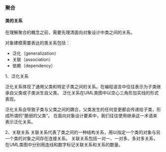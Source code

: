 ### 聚合

#### 类的关系
在理解聚合的概念之前，需要先理清面向对象设计中类之间的关系。

对象建模需要表达的类关系包括：
- 泛化（generalization）
- 关联（association）
- 依赖（dependency）

1、泛化关系

泛化关系体现了通用父类和特定子类之间的关系。在编程语言中往往表示为子类继承自父类或子类派生自父类。
泛化关系在UML类图中以空心三角形加实线的形式表现。

泛化关系会导致子类与父类之间的耦合，父类发生的任何变更都会传递给子类，形成所谓的”脆弱的父类“。
在面向对象设计要素中，我们往往使用继承这一术语来表示泛化关系。

2、关联关系
关联关系代表了类之间的一种结构关系，用以指定一个类的对象与另一个类的对象之间存在连接关系。
关联关系包括一对一、一对多、多对多关系，在UML类图中分别用连线和数字标记关联关系和关系的数量。
